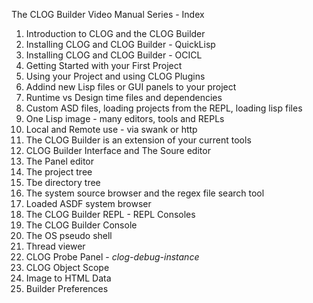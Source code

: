 
The CLOG Builder Video Manual Series - Index

1. Introduction to CLOG and the CLOG Builder
2. Installing CLOG and CLOG Builder - QuickLisp
3. Installing CLOG and CLOG Builder - OCICL
4. Getting Started with your First Project
5. Using your Project and using CLOG Plugins
6. Addind new Lisp files or GUI panels to your project
7. Runtime vs Design time files and dependencies
8. Custom ASD files, loading projects from the REPL, loading lisp files
9. One Lisp image - many editors, tools and REPLs
10. Local and Remote use - via swank or http
11. The CLOG Builder is an extension of your current tools
12. CLOG Builder Interface and The Soure editor
13. The Panel editor
14. The project tree
15. Tbe directory tree
16. The system source browser and the regex file search tool
17. Loaded ASDF system browser
18. The CLOG Builder REPL - REPL Consoles
19. The CLOG Builder Console
20. The OS pseudo shell
21. Thread viewer
22. CLOG Probe Panel - *clog-debug-instance*
23. CLOG Object Scope
24. Image to HTML Data
25. Builder Preferences
